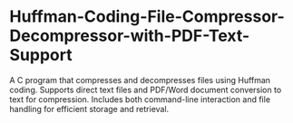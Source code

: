 # Huffman-Coding-File-Compressor-Decompressor-with-PDF-Text-Support
A C program that compresses and decompresses files using Huffman coding. Supports direct text files and PDF/Word document conversion to text for compression. Includes both command-line interaction and file handling for efficient storage and retrieval.

